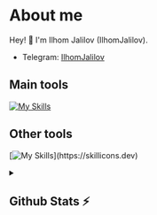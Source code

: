 # About me
<p>Hey! 👋 I'm Ilhom Jalilov (IlhomJalilov).</p>

- Telegram:                           [IlhomJalilov](https://t.me/Jalilov_1206)

## Main tools
[![My Skills](https://skillicons.dev/icons?i=python,django,postgresql,github)](https://skillicons.dev)

## Other tools
[![My Skills](https://skillicons.dev/icons?i=git,vscode,)](https://skillicons.dev)

<details>
  <summary><b><h2>Github Stats ⚡️ <h2></b></summary>
  <a href="https://github.com/IlhomJalilov">
    <p align="left">
      <img src="https://github-profile-summary-cards.vercel.app/api/cards/profile-details?username=IlhomJalilov&theme=github_dark">
      <img align="left" src="https://github-profile-summary-cards.vercel.app/api/cards/stats?username=IlhomJalilov&theme=github_dark">
      <img align="left" src="https://github-profile-summary-cards.vercel.app/api/cards/productive-time?username=IlhomJalilov&theme=github_dark&utcOffset=5"><br>
    </p>
  </a> 
</details>
